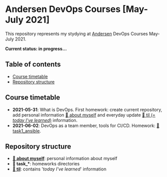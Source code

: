 # Andersen DevOps Courses [May-July 2021]

This repository represents my stydying at [Andersen](https://www.andersenlab.com) DevOps Courses May-July 2021.

**Current status: in progress...**

## Table of contents

- [Course timetable](#course-timetable)
- [Repository structure](#repository-structure)

## Course timetable

- **2021-05-31**: What is DevOps. First homework: create current repository, add personal information [📁 about myself](./about_myself) and everyday update [📁 til (= _today I've learned_)](./til) information.
- **2021-06-02**: DevOps as a team member, tools for CI/CD. Homework: [📁 task1_ansible](./task1_ansible).

## Repository structure

- [**📁 about myself**](./about_myself): personal information about myself
- **📁 task\_\***: homeworks directories
- [**📁 til**](./til): contains '_today I've learned_' information
